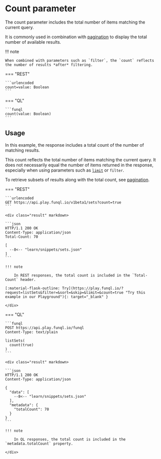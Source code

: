 ﻿# Count parameter

The count parameter includes the total number of items matching the current query.

It is commonly used in combination with [pagination](./skip.md#pagination) to display the total number of available
results.

!!! note

    When combined with parameters such as `filter`, the `count` reflects the number of results *after* filtering.

=== "REST"

    ```urlencoded
    count=value: Boolean
    ```

=== "QL"

    ```funql
    count(value: Boolean)
    ```

## Usage

In this example, the response includes a total count of the number of matching results.

This count reflects the total number of items matching the current query. It does not necessarily equal the number of
items returned in the response, especially when using parameters such as [`limit`](./limit.md) or `filter`.

To retrieve subsets of results along with the total count, see [pagination](./skip.md#pagination).

=== "REST"

    ```urlencoded
    GET https://api.play.funql.io/v1beta1/sets?count=true
    ```

    <div class="result" markdown>
    
    ```json
    HTTP/1.1 200 OK
    Content-Type: application/json
    Total-Count: 70

    [
      --8<-- "learn/snippets/sets.json"
    ]
    ```

    !!! note

        In REST responses, the total count is included in the `Total-Count` header.

    [:material-flask-outline: Try](https://play.funql.io/?request=listSets&filter=&sort=&skip=&limit=&count=true "Try this example in our Playground"){: target="_blank" }

    </div>

=== "QL"

    ```funql
    POST https://api.play.funql.io/funql
    Content-Type: text/plain

    listSets(
      count(true)
    )
    ```

    <div class="result" markdown>

    ```json
    HTTP/1.1 200 OK
    Content-Type: application/json
    
    {
      "data": [
        --8<-- "learn/snippets/sets.json"
      ],
      "metadata": {
        "totalCount": 70
      }
    }
    ```

    !!! note

        In QL responses, the total count is included in the `metadata.totalCount` property.

    </div>